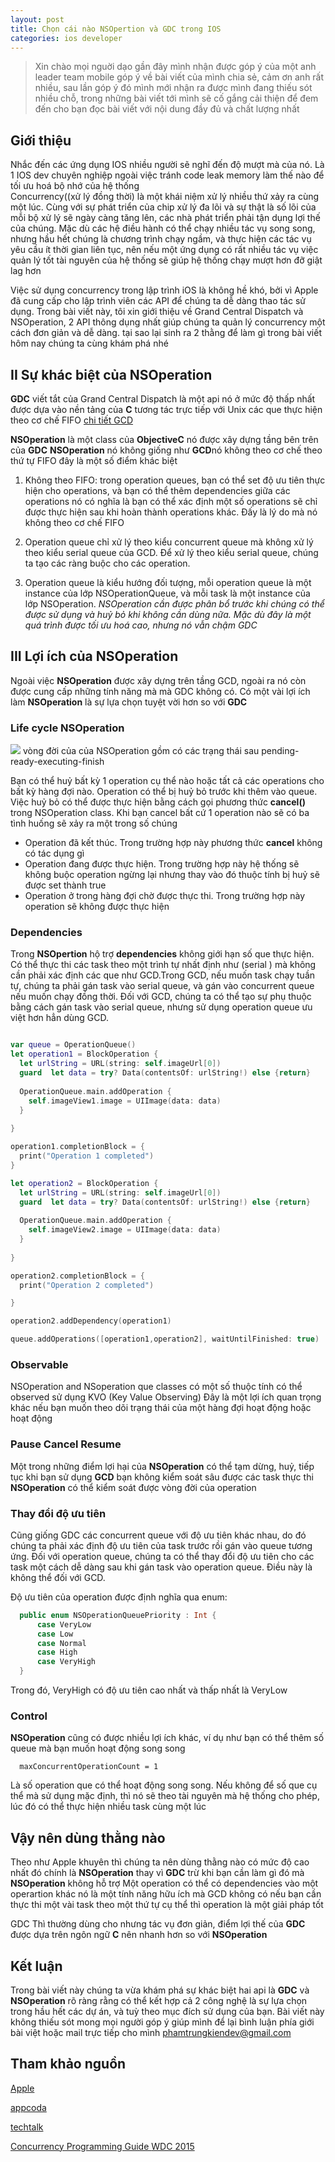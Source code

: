 ```yaml
---
layout: post
title: Chọn cái nào NSOpertion và GDC trong IOS 
categories: ios developer
---
```

> Xin chào mọi nguời dạo gần đây mình nhận được góp ý của một anh leader team mobile  góp ý về bài viết của mình chia sẻ, cảm ơn anh rất nhiều, sau lần góp ý đó mình mới nhận ra được mình đang thiếu sót nhiều chỗ, trong những bài viết tới mình sẽ cố gắng cải thiện để đem đến cho bạn đọc bài viết với nội dung đầy đủ và chất lượng nhất 


## Giới thiệu 
Nhắc đến các ứng dụng  IOS nhiều người sẽ nghĩ đến độ mượt mà của nó. Là 1 IOS dev chuyên nghiệp ngoài việc tránh code leak memory làm thế nào để tối ưu hoá bộ nhớ của hệ thống  
Concurrency((xử lý đồng thời) là một khái niệm xử lý nhiều thứ xảy ra cùng một lúc. Cùng với sự phát triển của chip xử lý đa lõi và sự thật là số lõi của mỗi bộ xử lý sẽ ngày càng tăng lên, các nhà phát triển phải tận dụng lợi thế của chúng. Mặc dù các hệ điều  hành có thể chạy nhiều tác vụ song song, nhưng hầu hết chúng là chương trình chạy ngầm, và  thực hiện các tác vụ yêu cầu ít thời gian liên tục, nên nếu một ứng dụng có rất nhiều tác vụ  việc quản lý tốt tài nguyên của hệ thống sẽ giúp hệ thống chạy mượt hơn đỡ giật lag hơn 

Việc sử dụng concurrency trong lập trình iOS là không hề khó, bởi vì Apple đã cung cấp cho lập trình viên các API để chúng ta dễ dàng thao tác sử dụng. Trong bài viết này, tôi xin giới thiệu về Grand Central Dispatch và NSOperation, 2 API thông dụng nhất giúp chúng ta quản lý concurrency một cách đơn giản và dễ dàng. tại sao lại sinh ra 2 thằng để làm gì  trong  bài viết hôm nay chúng ta cùng khám phá nhé 

## II Sự khác biệt của NSOperation 

**GDC** viết tắt của Grand Central Dispatch là một api nó ở  mức độ thấp nhất  được dựa vào nền tảng của **C** tương tác trực tiếp với Unix  các que thực hiện theo cơ chế FIFO [chi tiết GCD](https://techtalk.vn/concurrent-programming-with-gcd-in-swift-3-part-1.html)

**NSOperation** là một class của **ObjectiveC** nó được xây dựng tầng bên trên của  **GDC**
**NSOperation**  nó không giống như **GCD**nó không theo cơ chế theo thứ tự FIFO đây là một số điểm khác biệt 
1. Không theo FIFO: trong operation queues, bạn có thể set độ ưu tiên thực hiện  cho operations, và bạn có thể thêm dependencies giữa các operations nó có nghĩa là bạn có thể xác định một số operations sẽ chỉ được thực hiện sau khi hoàn thành operations khác. Đấy là lý do mà nó không theo cơ chế FIFO 

2. Operation queue chỉ xử lý theo kiểu concurrent queue mà không xử lý theo kiểu serial queue của GCD. Để xử lý theo kiểu serial queue, chúng ta tạo các ràng buộc cho các operation.

3. Operation queue là kiểu hướng đối tượng, mỗi operation queue là một instance của lớp NSOperationQueue, và mỗi task là một instance của lớp NSOperation.
*NSOperation cần được phân bổ trước khi chúng có thể được sử dụng và huỷ bỏ khi không cần dùng nữa. Mặc dù đây là một quá trình được tối ưu hoá cao, nhưng nó vẫn chậm GDC*
## III Lợi ích của NSOperation 
Ngoài việc **NSOperation** được xây dựng  trên tầng  GCD, ngoài ra nó còn được  cung cấp những tính năng  mà  mà GDC  không có.  Có một vài lợi ích làm **NSOperation** là sự lựa chọn tuyệt vời hơn so với **GDC**
### Life cycle NSOperation 
![](https://i.imgur.com/llUvCp1.png)
vòng đời của của NSOperation gồm có các trạng thái sau pending-ready-executing-finish 

Bạn có thể huỷ bất kỳ 1 operation cụ thể nào hoặc tất cả các operations cho bất kỳ hàng đợi nào. Operation có thể bị huỷ bỏ trước khi thêm vào queue. Việc huỷ bỏ có thể được thực hiện bằng cách gọi phương thức **cancel()** trong NSOperation class. Khi bạn cancel bất cứ 1 operation nào sẽ có ba tình huống sẽ xảy ra một trong số chúng 

+ Operation đã kết thúc. Trong trường hợp này phương thức **cancel** không có tác dụng gì 
+ 	Operation đang được thực hiện. Trong trường hợp này hệ thống sẽ không buộc operation ngừng lại nhưng thay vào đó thuộc tính bị huỷ sẽ được set thành true 
+ Operation ở trong hàng đợi chờ được thực thi. Trong trường hợp này operation sẽ không được thực hiện 

### Dependencies 

Trong **NSOpertion** hộ trợ **dependencies**  không giới hạn số que thực hiện.  Có thể thực thi các task theo một trình tự nhất định như (serial ) mà không cần phải xác định các que như GCD.Trong GCD, nếu muốn task chạy tuần tự, chúng ta phải gán task vào serial queue, và gán vào concurrent queue nếu muốn chạy đồng thời. Đối với GCD, chúng ta có thể tạo sự phụ thuộc bằng cách gán task vào serial queue, nhưng sử dụng operation queue ưu việt hơn hẳn dùng GCD.

``` swift

var queue = OperationQueue()
let operation1 = BlockOperation {
  let urlString = URL(string: self.imageUrl[0])
  guard  let data = try? Data(contentsOf: urlString!) else {return}
  
  OperationQueue.main.addOperation {
    self.imageView1.image = UIImage(data: data)
  }
  
}

operation1.completionBlock = {
  print("Operation 1 completed")
}

let operation2 = BlockOperation {
  let urlString = URL(string: self.imageUrl[0])
  guard  let data = try? Data(contentsOf: urlString!) else {return}
  
  OperationQueue.main.addOperation {
    self.imageView2.image = UIImage(data: data)
  }
  
}

operation2.completionBlock = {
  print("Operation 2 completed")

}

operation2.addDependency(operation1)

queue.addOperations([operation1,operation2], waitUntilFinished: true)

```

### Observable 
NSOperation and NSoperation que classes   có  một số thuộc tính có thể observed sử dụng KVO (Key Value Observing)  Đây là một lợi ích quan trọng khác nếu bạn muốn theo dõi trạng thái của một hàng đợi hoạt động hoặc hoạt động


### Pause Cancel Resume 
Một trong những điểm lợi hại của **NSOperation**  có thể tạm dừng, huỷ, tiếp tục 
khi bạn sử dụng **GCD** bạn không kiểm soát sâu được   các task thực thi  **NSOperation** có thể kiểm soát được vòng đời của operation 
### Thay đổi độ ưu tiên 
Cũng giống GDC  các concurrent queue với độ ưu tiên khác nhau, do đó chúng ta phải xác định độ ưu tiên của task trước rồi gán vào queue tương ứng. Đối với operation queue, chúng ta có thể thay đổi độ ưu tiên cho các task một cách dễ dàng sau khi gán task vào operation queue. Điều này là không thể đối với GCD.

Độ ưu tiên của operation được định nghĩa qua enum:
``` swift 
  public enum NSOperationQueuePriority : Int {
      case VeryLow
      case Low
      case Normal
      case High
      case VeryHigh
  }

```
Trong đó, VeryHigh có độ ưu tiên cao nhất và thấp nhất là VeryLow

### Control 
**NSOperation** cũng có được nhiều lợi ích khác, ví dụ như bạn có thể thêm số queue mà bạn muốn hoạt động song song 
``` 
  maxConcurrentOperationCount = 1
```
Là số operation que  có thể hoạt động song song. Nếu  không để số que cụ thể mà sử dụng  mặc định, thì nó sẽ theo tài nguyên mà hệ thống cho phép, lúc đó có thể thực hiện nhiều task cùng một lúc 
 
## Vậy nên dùng thằng nào 

Theo như Apple khuyên thì chúng ta nên dùng thằng nào có mức độ cao nhất đó chính là **NSOperation**  thay vì **GDC** trừ khi bạn cần làm gì đó mà **NSOperation** không hỗ trợ 
Một operation có thể có dependencies vào một operartion khác nó là một tính năng hữu ích mà GCD không có nếu bạn cần thực thi một vài task theo một thứ tự cụ thể thì operation là một giải pháp tốt 

GDC Thì thường dùng cho nhưng tác vụ đơn giản, điểm lợi thế của **GDC** được dựa trên ngôn ngữ **C** nên nhanh hơn so với **NSOperation** 	


## Kết luận 

Trong bài viết này chúng ta vừa khám phá  sự khác biệt hai api là  **GDC** và **NSOperation**    rõ ràng rằng có thể kết hợp cả 2 công nghệ là sự lựa chọn trong hầu hết các dự án, và tuỳ theo mục đích sử dụng của bạn.  Bài viết này không thiếu sót mong mọi người góp ý giúp mình để lại bình luận phía giới bài việt hoặc mail trực tiếp cho mình phamtrungkiendev@gmail.com

## Tham khảo nguồn 
[Apple](https://developer.apple.com/documentation/foundation/nsoperationqueue)

[appcoda](https://www.appcoda.com/ios-concurrency/)

[techtalk](https://techtalk.vn/concurrent-programming-with-gcd-in-swift-3-part-1.html)

[Concurrency Programming Guide
](https://developer.apple.com/library/archive/documentation/General/Conceptual/ConcurrencyProgrammingGuide/Introduction/Introduction.html#//apple_ref/doc/uid/TP40008091)
[WDC 2015](https://developer.apple.com/videos/play/wwdc2015/226/)
